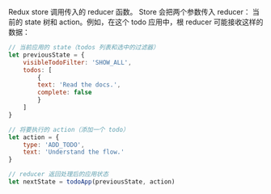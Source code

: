 Redux store 调用传入的 reducer 函数。
Store 会把两个参数传入 reducer： 当前的 state 树和 action。例如，在这个 todo 应用中，根 reducer 可能接收这样的数据：

```js
// 当前应用的 state（todos 列表和选中的过滤器）
let previousState = {
    visibleTodoFilter: 'SHOW_ALL',
    todos: [
        {
        text: 'Read the docs.',
        complete: false
        }
    ]
}

// 将要执行的 action（添加一个 todo）
let action = {
    type: 'ADD_TODO',
    text: 'Understand the flow.'
}

// reducer 返回处理后的应用状态
let nextState = todoApp(previousState, action)
```